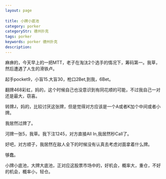 ```yaml
---
layout: page

title: 小牌小底池
category: porker
categoryStr: 德州扑克
tags: porker
keywords: porker 德州扑克
description: 
---
```


麻痹的，今天早上的一把MTT，老子在淘汰2个选手的情况下，筹码第一。我草，然后遭遇了人生的滑铁卢。

起手pocket9，小盲15.大盲30，枪口2Bet,到我，6Bet。

翻牌468彩虹，妈的，这个时候自己也没意识到有同花顺的可能，不过我自己一对还是最大，窃喜。

转牌J，妈的，比较讨厌这张牌，但是觉得对方应该是一个A或者K加个中间或者小牌。

我居然过牌了。

河牌一张5，我草。我下注1245，对方直接All In,我居然秒Call了。

好吧，对方顺子，我居然在敌人全下的时候没有认真去考虑对面拿着什么牌。

够蠢。

小牌小底池，大牌大底池，正对应这股票市场中的，好机会，概率大，重仓，不好的机会，概率小，轻仓。


<p>

<a class="fancybox-buttons" data-fancybox-group="button" href="/img/life/2016-05-14-LittleCard-SmallPot-1.png"><img src="/img/life/porkerbg.jpg" alt="" hidden/></a>

<a class="fancybox-buttons" data-fancybox-group="button" href="/img/life/2016-05-14-LittleCard-SmallPot-2.png"></a>

<a class="fancybox-buttons" data-fancybox-group="button" href="/img/life/2016-05-14-LittleCard-SmallPot-3.png"></a>

<a class="fancybox-buttons" data-fancybox-group="button" href="/img/life/2016-05-14-LittleCard-SmallPot-4.png"></a>

<a class="fancybox-buttons" data-fancybox-group="button" href="/img/life/2016-05-14-LittleCard-SmallPot-5.png"></a>

<a class="fancybox-buttons" data-fancybox-group="button" href="/img/life/2016-05-14-LittleCard-SmallPot-6.png"></a>

</p>





